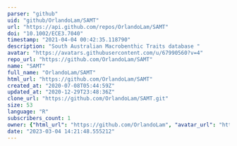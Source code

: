 ```yaml
---
parser: "github"
uid: "github/OrlandoLam/SAMT"
url: "https://api.github.com/repos/OrlandoLam/SAMT"
doi: "10.1002/ECE3.7040"
timestamp: "2021-04-04 00:42:35.118790"
description: "South Australian Macrobenthic Traits database "
avatar: "https://avatars.githubusercontent.com/u/67990560?v=4"
repo_url: "https://github.com/OrlandoLam/SAMT"
name: "SAMT"
full_name: "OrlandoLam/SAMT"
html_url: "https://github.com/OrlandoLam/SAMT"
created_at: "2020-07-08T05:44:59Z"
updated_at: "2020-12-29T23:48:36Z"
clone_url: "https://github.com/OrlandoLam/SAMT.git"
size: 53
language: "R"
subscribers_count: 1
owner: {"html_url": "https://github.com/OrlandoLam", "avatar_url": "https://avatars.githubusercontent.com/u/67990560?v=4", "login": "OrlandoLam", "type": "User"}
date: "2023-03-04 14:21:48.555212"
---
```

